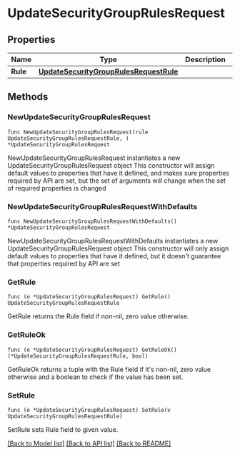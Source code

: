 # UpdateSecurityGroupRulesRequest

## Properties

Name | Type | Description | Notes
------------ | ------------- | ------------- | -------------
**Rule** | [**UpdateSecurityGroupRulesRequestRule**](UpdateSecurityGroupRulesRequestRule.md) |  | 

## Methods

### NewUpdateSecurityGroupRulesRequest

`func NewUpdateSecurityGroupRulesRequest(rule UpdateSecurityGroupRulesRequestRule, ) *UpdateSecurityGroupRulesRequest`

NewUpdateSecurityGroupRulesRequest instantiates a new UpdateSecurityGroupRulesRequest object
This constructor will assign default values to properties that have it defined,
and makes sure properties required by API are set, but the set of arguments
will change when the set of required properties is changed

### NewUpdateSecurityGroupRulesRequestWithDefaults

`func NewUpdateSecurityGroupRulesRequestWithDefaults() *UpdateSecurityGroupRulesRequest`

NewUpdateSecurityGroupRulesRequestWithDefaults instantiates a new UpdateSecurityGroupRulesRequest object
This constructor will only assign default values to properties that have it defined,
but it doesn't guarantee that properties required by API are set

### GetRule

`func (o *UpdateSecurityGroupRulesRequest) GetRule() UpdateSecurityGroupRulesRequestRule`

GetRule returns the Rule field if non-nil, zero value otherwise.

### GetRuleOk

`func (o *UpdateSecurityGroupRulesRequest) GetRuleOk() (*UpdateSecurityGroupRulesRequestRule, bool)`

GetRuleOk returns a tuple with the Rule field if it's non-nil, zero value otherwise
and a boolean to check if the value has been set.

### SetRule

`func (o *UpdateSecurityGroupRulesRequest) SetRule(v UpdateSecurityGroupRulesRequestRule)`

SetRule sets Rule field to given value.



[[Back to Model list]](../README.md#documentation-for-models) [[Back to API list]](../README.md#documentation-for-api-endpoints) [[Back to README]](../README.md)


